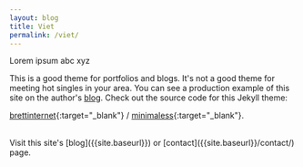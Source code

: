 ```yaml
---
layout: blog
title: Viet
permalink: /viet/
---
```


Lorem ipsum abc xyz

This is a good theme for portfolios and blogs. It's not a good theme for meeting hot singles in your area. You can see a production example of this site on the author's [blog](http://www.brettgardiner.net). Check out the source code for this Jekyll theme:

[brettinternet<i class="fa fa-external-link"></i>](https://github.com/brettinternet){:target="_blank"} /
[minimaless<i class="fa fa-external-link"></i>](https://github.com/brettinternet/minimaless){:target="_blank"}.

<br/>
Visit this site's [blog]({{site.baseurl}}) or [contact]({{site.baseurl}}/contact/) page.
